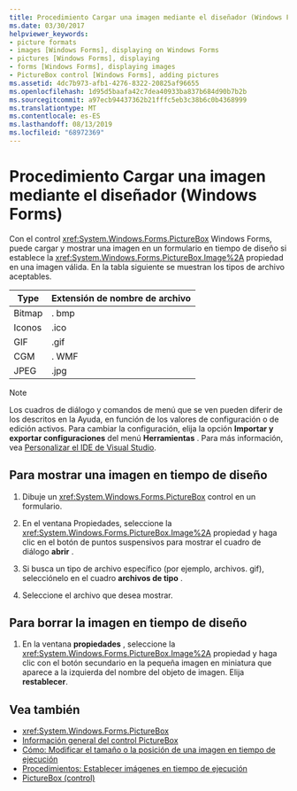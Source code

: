 ```yaml
---
title: Procedimiento Cargar una imagen mediante el diseñador (Windows Forms)
ms.date: 03/30/2017
helpviewer_keywords:
- picture formats
- images [Windows Forms], displaying on Windows Forms
- pictures [Windows Forms], displaying
- forms [Windows Forms], displaying images
- PictureBox control [Windows Forms], adding pictures
ms.assetid: 4dc7b973-afb1-4276-8322-20825af96655
ms.openlocfilehash: 1d95d5baafa42c7dea40933ba837b684d90b7b2b
ms.sourcegitcommit: a97ecb94437362b21fffc5eb3c38b6c0b4368999
ms.translationtype: MT
ms.contentlocale: es-ES
ms.lasthandoff: 08/13/2019
ms.locfileid: "68972369"
---
```

# <a name="how-to-load-a-picture-using-the-designer-windows-forms"></a>Procedimiento Cargar una imagen mediante el diseñador (Windows Forms)

Con el control <xref:System.Windows.Forms.PictureBox> Windows Forms, puede cargar y mostrar una imagen en un formulario en tiempo de diseño si establece la <xref:System.Windows.Forms.PictureBox.Image%2A> propiedad en una imagen válida. En la tabla siguiente se muestran los tipos de archivo aceptables.

|Type|Extensión de nombre de archivo|
|----------|-------------------------|
|Bitmap|. bmp|
|Iconos|.ico|
|GIF|.gif|
|CGM|. WMF|
|JPEG|.jpg|

> [!NOTE]
>  Los cuadros de diálogo y comandos de menú que se ven pueden diferir de los descritos en la Ayuda, en función de los valores de configuración o de edición activos. Para cambiar la configuración, elija la opción **Importar y exportar configuraciones** del menú **Herramientas** . Para más información, vea [Personalizar el IDE de Visual Studio](/visualstudio/ide/personalizing-the-visual-studio-ide).

## <a name="to-display-a-picture-at-design-time"></a>Para mostrar una imagen en tiempo de diseño

1. Dibuje un <xref:System.Windows.Forms.PictureBox> control en un formulario.

2. En el ventana Propiedades, seleccione la <xref:System.Windows.Forms.PictureBox.Image%2A> propiedad y haga clic en el botón de puntos suspensivos para mostrar el cuadro de diálogo **abrir** .

3. Si busca un tipo de archivo específico (por ejemplo, archivos. gif), selecciónelo en el cuadro **archivos de tipo** .

4. Seleccione el archivo que desea mostrar.

## <a name="to-clear-the-picture-at-design-time"></a>Para borrar la imagen en tiempo de diseño

1. En la ventana **propiedades** , seleccione la <xref:System.Windows.Forms.PictureBox.Image%2A> propiedad y haga clic con el botón secundario en la pequeña imagen en miniatura que aparece a la izquierda del nombre del objeto de imagen. Elija **restablecer**.

## <a name="see-also"></a>Vea también

- <xref:System.Windows.Forms.PictureBox>
- [Información general del control PictureBox](picturebox-control-overview-windows-forms.md)
- [Cómo: Modificar el tamaño o la posición de una imagen en tiempo de ejecución](how-to-modify-the-size-or-placement-of-a-picture-at-run-time-windows-forms.md)
- [Procedimientos: Establecer imágenes en tiempo de ejecución](how-to-set-pictures-at-run-time-windows-forms.md)
- [PictureBox (control)](picturebox-control-windows-forms.md)

